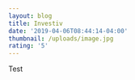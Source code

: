 ```yaml
---
layout: blog
title: Investiv
date: '2019-04-06T08:44:14-04:00'
thumbnail: /uploads/image.jpg
rating: '5'
---
```

Test
